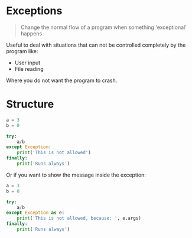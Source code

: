 # Exceptions

> Change the normal flow of a program when something 'exceptional' happens

Useful to deal with situations that can not be controlled completely by the program like:

- User input
- File reading

Where you do not want the program to crash.
    
# Structure

```python
a = 3
b = 0

try:
    a/b
except Exception:
    print('This is not allowed')
finally:
    print('Runs always')
```

Or if you want to show the message inside the exception:

```python
a = 3
b = 0

try:
    a/b
except Exception as e:
    print('This is not allowed, because: ', e.args)
finally:
    print('Runs always')
```